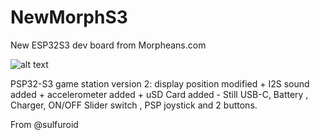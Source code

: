 # NewMorphS3
New ESP32S3 dev board from Morpheans.com 

![alt text](http://url/to/img.png)

PSP32-S3 game station version 2:  display position modified + I2S sound added + accelerometer added + uSD Card added - Still USB-C, Battery , Charger, ON/OFF Slider switch , PSP joystick and 2 buttons. 

From @sulfuroid
